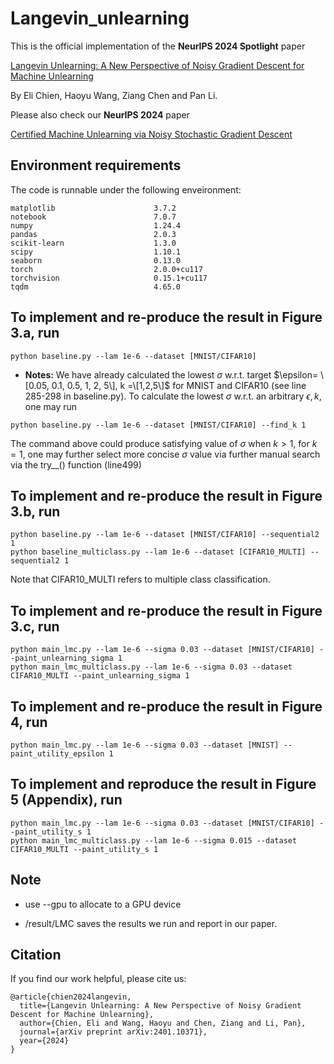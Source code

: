 # Langevin_unlearning

This is the official implementation of the **NeurIPS 2024 Spotlight** paper 

[Langevin Unlearning: A New Perspective of Noisy Gradient Descent for Machine Unlearning](https://arxiv.org/abs/2401.10371)

By Eli Chien, Haoyu Wang, Ziang Chen and Pan Li.

Please also check our **NeurIPS 2024** paper

[Certified Machine Unlearning via Noisy Stochastic Gradient Descent](https://arxiv.org/abs/2403.17105)

## Environment requirements

The code is runnable under the following enveironment:

````
matplotlib                      3.7.2
notebook                        7.0.7
numpy                           1.24.4
pandas                          2.0.3
scikit-learn                    1.3.0
scipy                           1.10.1
seaborn                         0.13.0
torch                           2.0.0+cu117
torchvision                     0.15.1+cu117
tqdm                            4.65.0
````

## To implement and re-produce the result in Figure 3.a, run

````
python baseline.py --lam 1e-6 --dataset [MNIST/CIFAR10]
````

* **Notes:**
We have already calculated the lowest $\sigma$ w.r.t. target $\epsilon= \[0.05, 0.1, 0.5, 1, 2, 5\], k =\[1,2,5\]$ for MNIST and CIFAR10 (see line 285-298 in baseline.py).
To calculate the lowest $\sigma$ w.r.t. an arbitrary $\epsilon, k$, one may run
````
python baseline.py --lam 1e-6 --dataset [MNIST/CIFAR10] --find_k 1
````
The command above could produce satisfying value of $\sigma$ when $k>1$, for $k=1$, one may further select more concise $\sigma$ value via further manual search via the try__() function (line499)

## To implement and re-produce the result in Figure 3.b, run

````
python baseline.py --lam 1e-6 --dataset [MNIST/CIFAR10] --sequential2 1
python baseline_multiclass.py --lam 1e-6 --dataset [CIFAR10_MULTI] --sequential2 1
````
Note that CIFAR10_MULTI refers to multiple class classification.





## To implement and re-produce the result in Figure 3.c, run

````
python main_lmc.py --lam 1e-6 --sigma 0.03 --dataset [MNIST/CIFAR10] --paint_unlearning_sigma 1
python main_lmc_multiclass.py --lam 1e-6 --sigma 0.03 --dataset CIFAR10_MULTI --paint_unlearning_sigma 1
````

## To implement and re-produce the result in Figure 4, run

````
python main_lmc.py --lam 1e-6 --sigma 0.03 --dataset [MNIST] --paint_utility_epsilon 1
````

## To implement and reproduce the result in Figure 5 (Appendix), run

````
python main_lmc.py --lam 1e-6 --sigma 0.03 --dataset [MNIST/CIFAR10] --paint_utility_s 1
python main_lmc_multiclass.py --lam 1e-6 --sigma 0.015 --dataset CIFAR10_MULTI --paint_utility_s 1
````

## Note

* use --gpu to allocate to a GPU device

* /result/LMC saves the results we run and report in our paper.

## Citation 

If you find our work helpful, please cite us:
```
@article{chien2024langevin,
  title={Langevin Unlearning: A New Perspective of Noisy Gradient Descent for Machine Unlearning},
  author={Chien, Eli and Wang, Haoyu and Chen, Ziang and Li, Pan},
  journal={arXiv preprint arXiv:2401.10371},
  year={2024}
}
```


  
